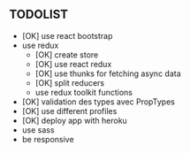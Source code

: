 ## TODOLIST
- [OK] use react bootstrap
- use redux
  - [OK] create store
  - [OK] use react redux
  - [OK] use thunks for fetching async data
  - [OK] split reducers
  - use redux toolkit functions
- [OK] validation des types avec PropTypes
- [OK] use different profiles
- [OK] deploy app with heroku
- use sass
- be responsive
